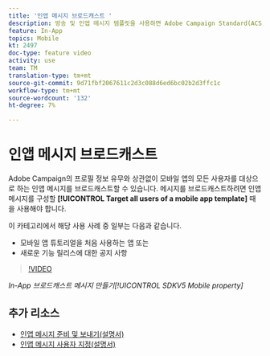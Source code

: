 ```yaml
---
title: '인앱 메시지 브로드캐스트 '
description: 방송 및 인앱 메시지 템플릿을 사용하면 Adobe Campaign Standard(ACS)를 통해 모바일 앱의 모든 사용자를 타깃팅할 수 있습니다
feature: In-App
topics: Mobile
kt: 2497
doc-type: feature video
activity: use
team: TM
translation-type: tm+mt
source-git-commit: 9d71fbf2067611c2d3c088d6ed6bc02b2d3ffc1c
workflow-type: tm+mt
source-wordcount: '132'
ht-degree: 7%

---
```



# 인앱 메시지 브로드캐스트

Adobe Campaign의 프로필 정보 유무와 상관없이 모바일 앱의 모든 사용자를 대상으로 하는 인앱 메시지를 브로드캐스트할 수 있습니다. 메시지를 브로드캐스트하려면 인앱 메시지를 구성할 **[!UICONTROL Target all users of a mobile app template]** 때 을 사용해야 합니다.

이 카테고리에서 해당 사용 사례 중 일부는 다음과 같습니다.

* 모바일 앱 튜토리얼을 처음 사용하는 앱 또는
* 새로운 기능 릴리스에 대한 공지 사항

>[!VIDEO](https://video.tv.adobe.com/v/26199?quality=12)

*In-App 브로드캐스트 메시지 만들기[!UICONTROL SDKV5 Mobile property]*

## 추가 리소스

* [인앱 메시지 준비 및 보내기(설명서)](https://docs.adobe.com/content/help/en/campaign-standard/using/communication-channels/in-app-messaging/preparing-and-sending-an-in-app-message.html)
* [인앱 메시지 사용자 지정(설명서)](https://docs.adobe.com/content/help/en/campaign-standard/using/communication-channels/in-app-messaging/customizing-an-in-app-message.html)
